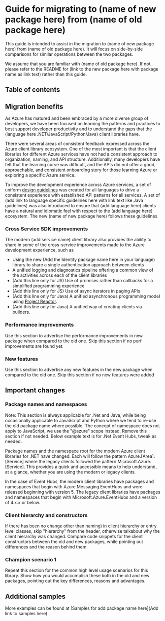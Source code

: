 # Guide for migrating to (name of new package here) from (name of old package here)

This guide is intended to assist in the migration to (name of new package here) from (name of old package here). It will focus on side-by-side comparisons for similar operations between the two packages.

We assume that you are familiar with (name of old package here). If not, please refer to the README for (link to the new package here with package name as link text) rather than this guide.

## Table of contents

## Migration benefits

As Azure has matured and been embraced by a more diverse group of developers, we have been focused on learning the patterns and practices to best support developer productivity and to understand the gaps that the (language here .NET/JavaScript/Python/Java) client libraries have.

There were several areas of consistent feedback expressed across the Azure client library ecosystem. One of the most important is that the client libraries for different Azure services have not had a consistent approach to organization, naming, and API structure. Additionally, many developers have felt that the learning curve was difficult, and the APIs did not offer a good, approachable, and consistent onboarding story for those learning Azure or exploring a specific Azure service.

To improve the development experience across Azure services, a set of uniform [design guidelines](https://azure.github.io/azure-sdk/general_introduction.html) was created for all languages to drive a consistent experience with established API patterns for all services. A set of (add link to language specific guidelines here with link text like Java guidelines) was also introduced to ensure that (add language here) clients have a natural and idiomatic feel with respect to the (add language here) ecosystem. The new (name of new package here) follows these guidelines.

### Cross Service SDK improvements

The modern (add service name) client library also provides the ability to share in some of the cross-service improvements made to the Azure development experience, such as

- Using the new (Add the Identity package name here in your language) library to share a single authentication approach between clients
- A unified logging and diagnostics pipeline offering a common view of the activities across each of the client libraries
- (Add this line only for JS) Use of promises rather than callbacks for a simplified programming experience
- (Add this line only for JS) Use of async iterators in paging APIs
- (Add this line only for Java) A unified asynchronous programming model using [Project Reactor](https://projectreactor.io/).
- (Add this line only for Java) A unified way of creating clients via builders.

### Performance improvements

Use this section to advertise the performance improvements in new package when compared to the old one. Skip this section if no perf improvements are found yet.

### New features

Use this section to advertise any new features in the new package when compared to the old one. Skip this section if no new features were added

## Important changes

### Package names and namespaces

Note: This section is always applicable for .Net and Java, while being occasionally applicable to JavaScript and Python where we tend to re-use the old package name where possible. The concept of namespace does not apply to JavaScript, we use the "@azure" scope instead. Remove this section if not needed. Below example text is for .Net Event Hubs, tweak as needed.

Package names and the namespace root for the modern Azure client libraries for .NET have changed. Each will follow the pattern Azure.[Area].[Service] where the legacy clients followed the pattern Microsoft.Azure.[Service]. This provides a quick and accessible means to help understand, at a glance, whether you are using the modern or legacy clients.

In the case of Event Hubs, the modern client libraries have packages and namespaces that begin with Azure.Messaging.EventHubs and were released beginning with version 5. The legacy client libraries have packages and namespaces that begin with Microsoft.Azure.EventHubs and a version of 4.x.x or below.

### Client hierarchy and constructors

If there has been no change other than naming) in client hierarchy or entry level classes, skip "hierarchy" from the header, otherwise talkabout why the client hierarchy was changed. Compare code snippets for the client constructors between the old and new packages, while pointing out differences and the reason behind them.

### Champion scenario 1

Repeat this section for the common high level usage scenarios for this library.
Show how you would accomplish these both in the old and new packages, pointing out the key differences, reasons and advantages.

## Additional samples

More examples can be found at [Samples for add package name here](Add link to samples here)
